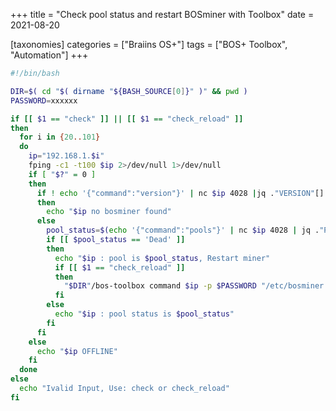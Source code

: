 
+++
title = "Check pool status and restart BOSminer with Toolbox"
date = 2021-08-20

[taxonomies] 
categories = ["Braiins OS+"]
tags = ["BOS+ Toolbox", "Automation"]
+++

<!-- more -->


```bash
#!/bin/bash

DIR=$( cd "$( dirname "${BASH_SOURCE[0]}" )" && pwd )
PASSWORD=xxxxxx

if [[ $1 == "check" ]] || [[ $1 == "check_reload" ]]
then
  for i in {20..101}
  do
    ip="192.168.1.$i"
    fping -c1 -t100 $ip 2>/dev/null 1>/dev/null
    if [ "$?" = 0 ]
    then
      if ! echo '{"command":"version"}' | nc $ip 4028 |jq ."VERSION"[]."BOSminer"  | grep -q bosminer
      then
        echo "$ip no bosminer found"
      else
        pool_status=$(echo '{"command":"pools"}' | nc $ip 4028 | jq ."POOLS"[]."Status")
        if [[ $pool_status == 'Dead' ]]
        then
          echo "$ip : pool is $pool_status, Restart miner"
          if [[ $1 == "check_reload" ]]
          then
            "$DIR"/bos-toolbox command $ip -p $PASSWORD "/etc/bosminer.toml && /etc/init.d/bosminer restart"
          fi
        else
          echo "$ip : pool status is $pool_status"
        fi
      fi
    else
      echo "$ip OFFLINE"
    fi
  done
else
  echo "Ivalid Input, Use: check or check_reload"
fi
```